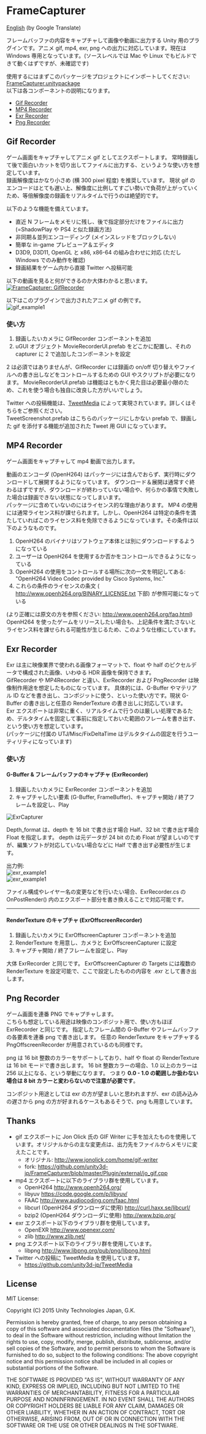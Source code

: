 
# FrameCapturer
[English](https://translate.google.com/translate?sl=ja&tl=en&u=https://github.com/unity3d-jp/FrameCapturer/) (by Google Translate)

フレームバッファの内容をキャプチャして画像や動画に出力する Unity 用のプラグインです。アニメ gif, mp4, exr, png への出力に対応しています。現在は Windows 専用となっています。(ソースレベルでは Mac や Linux でもビルドできて動くはずですが、未確認です)  

使用するにはまずこのパッケージをプロジェクトにインポートしてください: [FrameCapturer.unitypackage](https://github.com/unity3d-jp/FrameCapturer/blob/master/Packages/FrameCapturer.unitypackage?raw=true)  
以下は各コンポーネントの説明になります。
- [Gif Recorder](#gif-recorder)
- [MP4 Recorder](#mp4-recorder)
- [Exr Recorder](#exr-recorder)
- [Png Recorder](#png-recorder)


## Gif Recorder
ゲーム画面をキャプチャしてアニメ gif としてエクスポートします。
常時録画して後で面白いカットを切り出してファイルに出力する、というような使い方を想定しています。  
録画解像度はかなり小さめ (横 300 pixel 程度) を推奨しています。
現状 gif のエンコードはとても遅い上、解像度に比例してすごい勢いで負荷が上がっていくため、等倍解像度の録画をリアルタイムで行うのは絶望的です。

以下のような機能を備えています。
- 直近 N フレームをメモリに残し、後で指定部分だけをファイルに出力 (=ShadowPlay や PS4 と似た録画方法)
- 非同期＆並列エンコーディング (メインスレッドをブロックしない)
- 簡単な in-game プレビューア＆エディタ
- D3D9, D3D11, OpenGL と x86, x86-64 の組み合わせに対応 (ただし Windows でのみ動作を確認)
- 録画結果をゲーム内から直接 Twitter へ投稿可能

以下の動画を見ると何ができるのか大体わかると思います。  
[![FrameCapturer: GifRecorder](http://img.youtube.com/vi/VRmVIzhxewI/0.jpg)](http://www.youtube.com/watch?v=VRmVIzhxewI)  

以下はこのプラグインで出力されたアニメ gif の例です。  
![gif_example1](Screenshots/gif_example1.gif)  

### 使い方
1. 録画したいカメラに GifRecorder コンポーネントを追加
2. uGUI オブジェクト MovieRecorderUI.prefab をどこかに配置し、それの capturer に 2 で追加したコンポーネントを設定

2 は必須ではありませんが、GifRecorder には録画の on/off 切り替えやファイルへの書き出しなどをコントロールするための GUI やスクリプトが必要になります。
MovieRecorderUI.prefab は機能はともかく見た目は必要最小限のため、これを使う場合も独自に改良した方がいいでしょう。

Twitter への投稿機能は、[TweetMedia](https://github.com/unity3d-jp/TweetMedia) によって実現されています。詳しくはそちらをご参照ください。  
TweetScreenshot.prefab はこちらのパッケージにしかない prefab で、録画した gif を添付する機能が追加された Tweet 用 GUI になっています。


## MP4 Recorder
ゲーム画面をキャプチャして mp4 動画で出力します。


動画のエンコーダ (OpenH264) はパッケージには含んでおらず、実行時にダウンロードして展開するようになっています。
ダウンロード＆展開は通常すぐ終わるはずですが、ダウンロードが終わっていない場合や、何らかの事情で失敗した場合は録画できない状態になってしまいます。  
パッケージに含めていないのにはライセンス的な理由があります。
MP4 の使用には通常ライセンス料が課せられます。しかし、OpenH264 は特定の条件を満たしていればこのライセンス料を免除できるようになっています。その条件は以下のようなものです。

1. OpenH264 のバイナリはソフトウェア本体とは別にダウンロードするようになっている
2. ユーザーは OpenH264 を使用するか否かをコントロールできるようになっている
3. OpenH264 の使用をコントロールする場所に次の一文を明記してある: "OpenH264 Video Codec provided by Cisco Systems, Inc."
4. これらの条件のライセンスの条文 ( http://www.openh264.org/BINARY_LICENSE.txt 下部) が参照可能になっている

(より正確には原文の方を参照ください: http://www.openh264.org/faq.html)  
OpenH264 を使ったゲームをリリースしたい場合も、上記条件を満たさないとライセンス料を課せられる可能性が生じるため、このような仕様にしています。



## Exr Recorder  
Exr は主に映像業界で使われる画像フォーマットで、float や half のピクセルデータで構成された画像、いわゆる HDR 画像を保持できます。  
GifRecorder や MP4Recorder と違い、ExrRecorder および PngRecorder は映像制作用途を想定したものになっています。
具体的には、G-Buffer やマテリアル ID などを書き出し、コンポジットに使う、といった使い方です。現状 G-Buffer の書き出しと任意の RenderTexture の書き出しに対応しています。  
Exr エクスポートは非常に重く、リアルタイムで行うのは厳しい処理であるため、デルタタイムを固定して事前に指定しておいた範囲のフレームを書き出す、という使い方を想定しています。  
(パッケージに付属の UTJ/Misc/FixDeltaTime はデルタタイムの固定を行うユーティリティになっています)

### 使い方

#### G-Buffer & フレームバッファのキャプチャ (ExrRecorder)
1. 録画したいカメラに ExrRecorder コンポーネントを追加
2. キャプチャしたい要素 (G-Buffer, FrameBuffer)、キャプチャ開始 / 終了フレームを設定し、Play  

![ExrCapturer](Screenshots/ExrCapturer.png)  

Depth_format は、depth を 16 bit で書き出す場合 Half、32 bit で書き出す場合 Float を指定します。
depth は元データが 24 bit のため Float が望ましいのですが、編集ソフトが対応していない場合などに Half で書き出す必要性が生じます。

出力例:  
![exr_example1](Screenshots/exr_example1.png)    
![exr_example1](Screenshots/ExrLayers.png)  

ファイル構成やレイヤー名の変更などを行いたい場合、ExrRecorder.cs の OnPostRender() 内のエクスポート部分を書き換えることで対応可能です。


---

#### RenderTexture のキャプチャ (ExrOffscreenRecorder)
1. 録画したいカメラに ExrOffscreenCapturer コンポーネントを追加
2. RenderTexture を用意し、カメラと ExrOffscreenCapturer に設定
3. キャプチャ開始 / 終了フレームを設定し、Play

大体 ExrRecorder と同じです。
ExrOffscreenCapturer の Targets には複数の RenderTexture を設定可能で、ここで設定したものの内容を .exr として書き出します。



## Png Recorder
ゲーム画面を連番 PNG でキャプチャします。  
こちらも想定している用途は映像のコンポジット用で、使い方もほぼ ExrRecorder と同じです。
指定したフレーム間の G-Buffer やフレームバッファの各要素を連番 png で書き出します。
任意の RenderTexture をキャプチャする PngOffscreenRecorder が用意されているのも同様です。

png は 16 bit 整数のカラーをサポートしており、half や float の RenderTexture は 16 bit モードで書き出します。
16 bit 整数カラーの場合、1.0 以上のカラーは 256 以上になる、という挙動になります。
つまり **0.0 - 1.0 の範囲しか扱わない場合は 8 bit カラーと変わらないので注意が必要です**。

コンポジット用途としては exr の方が望ましいと思われますが、exr の読み込みの遅さから png の方が好まれるケースもあるそうで、png も用意しています。


## Thanks
- gif エクスポートに Jon Olick 氏の GIF Writer に手を加えたものを使用しています。オリジナルからの主な変更点は、出力先をファイルからメモリに変えたことです。  
  - オリジナル: http://www.jonolick.com/home/gif-writer  
  - fork: https://github.com/unity3d-jp/FrameCapturer/blob/master/Plugin/external/jo_gif.cpp
- mp4 エクスポートに以下のライブラリ群を使用しています。
  - OpenH264 http://www.openh264.org/
  - libyuv https://code.google.com/p/libyuv/
  - FAAC http://www.audiocoding.com/faac.html  
  - libcurl (OpenH264 ダウンローダに使用) http://curl.haxx.se/libcurl/
  - bzip2 (OpenH264 ダウンローダに使用) http://www.bzip.org/
- exr エクスポート以下のライブラリ群を使用しています。
  - OpenEXR http://www.openexr.com/  
  - zlib http://www.zlib.net/  
- png エクスポート以下のライブラリ群を使用しています。
  - libpng http://www.libpng.org/pub/png/libpng.html
- Twitter への投稿に TweetMedia を使用しています。  
  - https://github.com/unity3d-jp/TweetMedia

## License
MIT License:

  Copyright (C) 2015 Unity Technologies Japan, G.K.

  Permission is hereby granted, free of charge, to any person obtaining a copy of this software and associated documentation files (the "Software"), to deal in the Software without restriction, including without limitation the rights to use, copy, modify, merge, publish, distribute, sublicense, and/or sell copies of the Software, and to permit persons to whom the Software is furnished to do so, subject to the following conditions: The above copyright notice and this permission notice shall be included in all copies or substantial portions of the Software.

  THE SOFTWARE IS PROVIDED "AS IS", WITHOUT WARRANTY OF ANY KIND, EXPRESS OR IMPLIED, INCLUDING BUT NOT LIMITED TO THE WARRANTIES OF MERCHANTABILITY, FITNESS FOR A PARTICULAR PURPOSE AND NONINFRINGEMENT. IN NO EVENT SHALL THE AUTHORS OR COPYRIGHT HOLDERS BE LIABLE FOR ANY CLAIM, DAMAGES OR OTHER LIABILITY, WHETHER IN AN ACTION OF CONTRACT, TORT OR OTHERWISE, ARISING FROM, OUT OF OR IN CONNECTION WITH THE SOFTWARE OR THE USE OR OTHER DEALINGS IN THE SOFTWARE.
